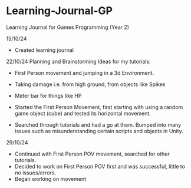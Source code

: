 # Learning-Journal-GP
Learning Journal for Games Programming (Year 2)

15/10/24
- Created learning journal

22/10/24
Planning and Brainstorming Ideas for my tutorials:
- First Person movement and jumping in a 3d Environment.
- Taking damage i.e. from high ground, from objects like Spikes
- Meter bar for things like HP


- Started the First Person Movement, first starting with using a random game object (cube) and tested its horizontal movement.
- Searched through tutorials and had a go at them. Bumped into many issues such as misunderstanding certain scripts and objects in Unity.

29/10/24
- Continued with First Person POV movement, searched for other tutorials.
- Decided to work on First Person POV first and was successful, little to no issues/errors.
- Began working on movement 
